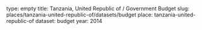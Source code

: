 type: empty
title: Tanzania, United Republic of / Government Budget
slug: places/tanzania-united-republic-of/datasets/budget
place: tanzania-united-republic-of
dataset: budget
year: 2014
